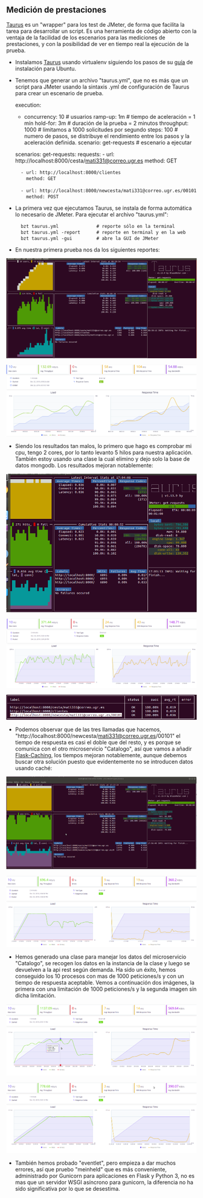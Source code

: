 

## Medición de prestaciones

[Taurus](https://gettaurus.org/) es un "wrapper" para los test de JMeter, de forma que facilita la tarea para desarrollar un script. Es una herramienta de código abierto con la ventaja de la facilidad de los escenarios para las mediciones de prestaciones, y con la posibilidad de ver en tiempo real la ejecución de la prueba.

- Instalamos [Taurus](https://gettaurus.org/docs/JMeter/) usando virtualenv siguiendo los pasos de su [guía](https://gettaurus.org/docs/Installation/)  de instalación para Ubuntu.

- Tenemos que generar un archivo "taurus.yml", que no es más que un script para JMeter usando la sintaxis .yml de configuración de Taurus para crear un escenario de prueba.

    execution:
    - concurrency: 10 # usuarios 
      ramp-up: 1m # tiempo de aceleración = 1 mín
      hold-for: 3m # duración de la prueba = 2 minutos
      throughput: 1000 # limitamos a 1000 solicitudes por segundo
      steps: 100 # numero de pasos, se distribuye el rendimiento entre los pasos y la aceleración definida.
      scenario: get-requests # escenario a ejecutar
     

    scenarios:
      get-requests:
        requests:
        - url: http://localhost:8000/cesta/mati331@correo.ugr.es
          method: GET

        - url: http://localhost:8000/clientes
          method: GET

        - url: http://localhost:8000/newcesta/mati331@correo.ugr.es/00101
          method: POST

- La primera vez que ejecutamos Taurus, se instala de forma automática lo necesario de JMeter. Para ejecutar el archivo "taurus.yml":

        bzt taurus.yml              # reporte sólo en la terminal
        bzt taurus.yml -report      # reporte en terminal y en la web
        bzt taurus.yml -gui         # abre la GUI de JMeter

- En nuestra primera prueba nos da los siguientes reportes:

![imagen](img/taurus_1.png)

![imagen](img/taurus_2.png)

- Siendo los resultados tan malos, lo primero que hago es comprobar mi cpu, tengo 2 cores, por lo tanto levanto 5 hilos para nuestra aplicación. También estoy usando una clase la cual elimino y dejo solo la base de datos mongodb. Los resultados mejoran notablemente:

![imagen](img/taurus_3.png)

![imagen](img/taurus_4.png)

![imagen](img/taurus_5.png)

- Podemos observar que de las tres llamadas que hacemos, "http://localhost:8000/newcesta/mati331@correo.ugr.es/00101" el tiempo de respuesta es casi el doble que del resto, y es porque se comunica con el otro microservicio "Catalogo", así que vamos a añadir [Flask-Caching](https://flask-caching.readthedocs.io/en/latest/), los tiempos mejoran notablemente, aunque debemos buscar otra solución puesto que evidentemente no se introducen datos usando caché:

![imagen](img/taurus_6.png)

![imagen](img/taurus_7.png)

- Hemos generado una clase para manejar los datos del microservicio "Catalogo", se recogen los datos en la instancia de la clase y luego se devuelven a la api rest según demanda. Ha sido un éxito, hemos conseguido los 10 procesos con mas de 1000 peticiones/s y con un tiempo de respuesta aceptable. Vemos a continuación dos imágenes, la primera con una limitación de 1000 peticiones/s y la segunda imagen sin dicha limitación.

![imagen](img/taurus_8.png)

![imagen](img/taurus_9.png)

- También hemos probado "eventlet", pero empieza a dar muchos errores, así que pruebo "meinheld" que es más conveniente, administrado por Gunicorn para aplicaciones en Flask y Python 3, no es mas que un servidor WSGI asíncrono para gunicorn, la diferencia no ha sido significativa por lo que se desestima.
  